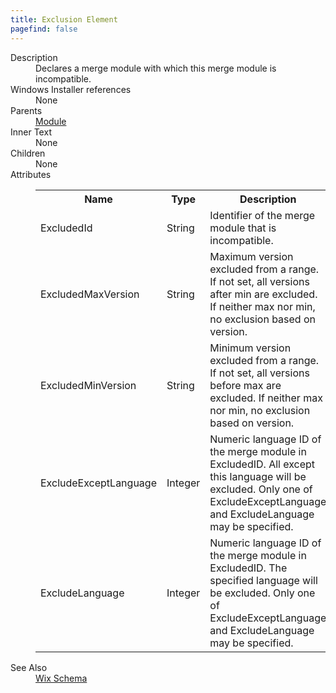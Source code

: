 ```yaml
---
title: Exclusion Element
pagefind: false
---
```

<dl>
  <dt>Description</dt>
  <dd>Declares a merge module with which this merge module is incompatible.</dd>
  <dt>Windows Installer references</dt>
  <dd>None</dd>
  <dt>Parents</dt>
  <dd>
    <a href="../module/">Module</a>
  </dd>
  <dt>Inner Text</dt>
  <dd>None</dd>
  <dt>Children</dt>
  <dd>None</dd>
  <dt>Attributes</dt>
  <dd>
    <table cellspacing="0" cellpadding="0" class="schema">
      <tr>
        <th width="15%">Name</th>
        <th width="15%">Type</th>
        <th width="65%">Description</th>
        <th width="15%">Required</th>
      </tr>
      <tr>
        <td>ExcludedId</td>
        <td>String</td>
        <td>Identifier of the merge module that is incompatible.</td>
        <td>Yes</td>
      </tr>
      <tr>
        <td>ExcludedMaxVersion</td>
        <td>String</td>
        <td>Maximum version excluded from a range. If not set, all versions after min are excluded. If neither max nor min, no exclusion based on version.</td>
        <td>&nbsp;</td>
      </tr>
      <tr>
        <td>ExcludedMinVersion</td>
        <td>String</td>
        <td>Minimum version excluded from a range. If not set, all versions before max are excluded. If neither max nor min, no exclusion based on version.</td>
        <td>&nbsp;</td>
      </tr>
      <tr>
        <td>ExcludeExceptLanguage</td>
        <td>Integer</td>
        <td>Numeric language ID of the merge module in ExcludedID. All except this language will be excluded. Only one of ExcludeExceptLanguage and ExcludeLanguage may be specified.</td>
        <td>&nbsp;</td>
      </tr>
      <tr>
        <td>ExcludeLanguage</td>
        <td>Integer</td>
        <td>Numeric language ID of the merge module in ExcludedID. The specified language will be excluded. Only one of ExcludeExceptLanguage and ExcludeLanguage may be specified.</td>
        <td>&nbsp;</td>
      </tr>
    </table>
  </dd>
  <dt>See Also</dt>
  <dd>
    <a href="../">Wix Schema</a>
  </dd>
</dl>
